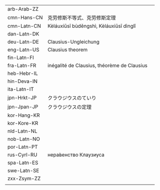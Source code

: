 | | | |
|-|-|-|
| arb-Arab-ZZ |  |  |
| cmn-Hans-CN | 克劳修斯不等式、克劳修斯定理 |  |
| cmn-Latn-CN | Kèláuxiūsī bùděngshì, Kèláuxiūsī dìnglǐ |  |
| dan-Latn-DK |  |  |
| deu-Latn-DE | Clausius-Ungleichung |  |
| eng-Latn-US | Clausius theorem |  |
| fin-Latn-FI |  |  |
| fra-Latn-FR | inégalité de Clausius, théorème de Clausius |  |
| heb-Hebr-IL |  |  |
| hin-Deva-IN |  |  |
| ita-Latn-IT |  |  |
| jpn-Hrkt-JP | クラウジウスのていり |  |
| jpn-Jpan-JP | クラウジウスの定理 |  |
| kor-Hang-KR |  |  |
| kor-Kore-KR |  |  |
| nld-Latn-NL |  |  |
| nob-Latn-NO |  |  |
| por-Latn-PT |  |  |
| rus-Cyrl-RU | нера́венство Клаузиуса |  |
| spa-Latn-ES |  |  |
| swe-Latn-SE |  |  |
| zxx-Zsym-ZZ |  |  |
|  |  |  |